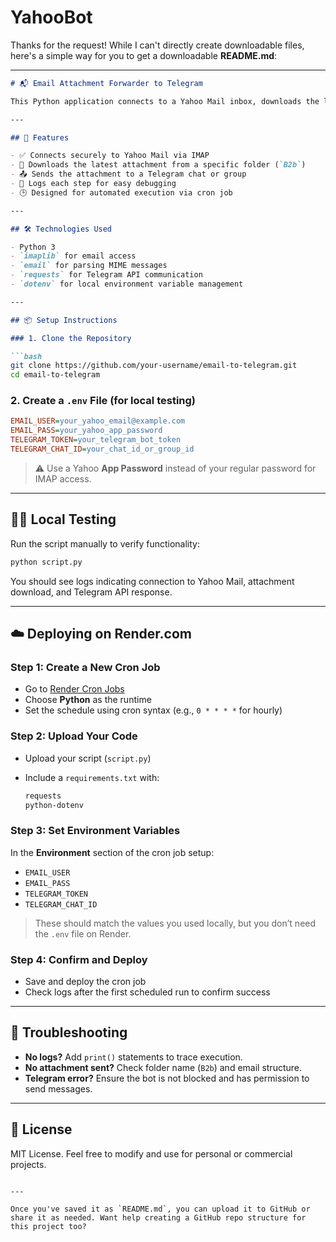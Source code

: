 # YahooBot
Thanks for the request! While I can't directly create downloadable files, here's a simple way for you to get a downloadable **README.md**:

---

```markdown
# 📬 Email Attachment Forwarder to Telegram

This Python application connects to a Yahoo Mail inbox, downloads the latest email attachment from a specified folder, and forwards it to a Telegram chat using the Telegram Bot API. It is designed to run as a scheduled cron job on [Render.com](https://render.com).

---

## 🚀 Features

- ✅ Connects securely to Yahoo Mail via IMAP  
- 📂 Downloads the latest attachment from a specific folder (`B2b`)  
- 📤 Sends the attachment to a Telegram chat or group  
- 🧾 Logs each step for easy debugging  
- 🕒 Designed for automated execution via cron job  

---

## 🛠️ Technologies Used

- Python 3  
- `imaplib` for email access  
- `email` for parsing MIME messages  
- `requests` for Telegram API communication  
- `dotenv` for local environment variable management  

---

## 📦 Setup Instructions

### 1. Clone the Repository

```bash
git clone https://github.com/your-username/email-to-telegram.git
cd email-to-telegram
```

### 2. Create a `.env` File (for local testing)

```ini
EMAIL_USER=your_yahoo_email@example.com
EMAIL_PASS=your_yahoo_app_password
TELEGRAM_TOKEN=your_telegram_bot_token
TELEGRAM_CHAT_ID=your_chat_id_or_group_id
```

> ⚠️ Use a Yahoo **App Password** instead of your regular password for IMAP access.

---

## 🧑‍💻 Local Testing

Run the script manually to verify functionality:

```bash
python script.py
```

You should see logs indicating connection to Yahoo Mail, attachment download, and Telegram API response.

---

## ☁️ Deploying on Render.com

### Step 1: Create a New Cron Job

- Go to [Render Cron Jobs](https://dashboard.render.com/new/cron)  
- Choose **Python** as the runtime  
- Set the schedule using cron syntax (e.g., `0 * * * *` for hourly)

### Step 2: Upload Your Code

- Upload your script (`script.py`)  
- Include a `requirements.txt` with:

  ```txt
  requests
  python-dotenv
  ```

### Step 3: Set Environment Variables

In the **Environment** section of the cron job setup:

- `EMAIL_USER`  
- `EMAIL_PASS`  
- `TELEGRAM_TOKEN`  
- `TELEGRAM_CHAT_ID`  

> These should match the values you used locally, but you don’t need the `.env` file on Render.

### Step 4: Confirm and Deploy

- Save and deploy the cron job  
- Check logs after the first scheduled run to confirm success

---

## 🧪 Troubleshooting

- **No logs?** Add `print()` statements to trace execution.  
- **No attachment sent?** Check folder name (`B2b`) and email structure.  
- **Telegram error?** Ensure the bot is not blocked and has permission to send messages.

---

## 📄 License

MIT License. Feel free to modify and use for personal or commercial projects.
```

---

Once you've saved it as `README.md`, you can upload it to GitHub or share it as needed. Want help creating a GitHub repo structure for this project too?
